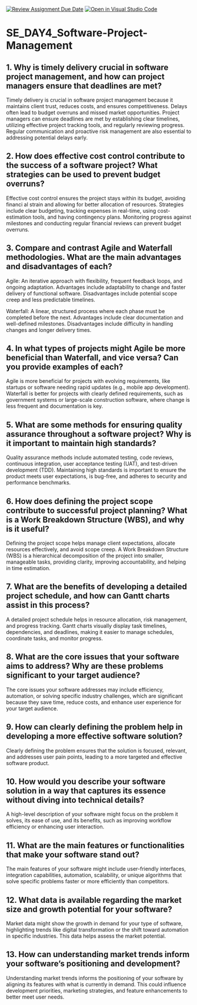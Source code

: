 [![Review Assignment Due Date](https://classroom.github.com/assets/deadline-readme-button-22041afd0340ce965d47ae6ef1cefeee28c7c493a6346c4f15d667ab976d596c.svg)](https://classroom.github.com/a/9pw6JKcu)
[![Open in Visual Studio Code](https://classroom.github.com/assets/open-in-vscode-2e0aaae1b6195c2367325f4f02e2d04e9abb55f0b24a779b69b11b9e10269abc.svg)](https://classroom.github.com/online_ide?assignment_repo_id=16223134&assignment_repo_type=AssignmentRepo)
# SE_DAY4_Software-Project-Management
## 1. Why is timely delivery crucial in software project management, and how can project managers ensure that deadlines are met?

Timely delivery is crucial in software project management because it maintains client trust, reduces costs, and ensures competitiveness. Delays often lead to budget overruns and missed market opportunities. Project managers can ensure deadlines are met by establishing clear timelines, utilizing effective project tracking tools, and regularly reviewing progress. Regular communication and proactive risk management are also essential to addressing potential delays early.
       
## 2. How does effective cost control contribute to the success of a software project? What strategies can be used to prevent budget overruns?

Effective cost control ensures the project stays within its budget, avoiding financi al strain and allowing for better allocation of resources. Strategies include clear budgeting, tracking expenses in real-time, using cost-estimation tools, and having contingency plans. Monitoring progress against milestones and conducting regular financial reviews can prevent budget overruns.

## 3. Compare and contrast Agile and Waterfall methodologies. What are the main advantages and disadvantages of each?

Agile: An iterative approach with flexibility, frequent feedback loops, and ongoing adaptation. Advantages include adaptability to change and faster delivery of functional software. Disadvantages include potential scope creep and less predictable timelines.

Waterfall: A linear, structured process where each phase must be completed before the next. Advantages include clear documentation and well-defined milestones. Disadvantages include difficulty in handling changes and longer delivery times.

## 4. In what types of projects might Agile be more beneficial than Waterfall, and vice versa? Can you provide examples of each?

Agile is more beneficial for projects with evolving requirements, like startups or software needing rapid updates (e.g., mobile app development). Waterfall is better for projects with clearly defined requirements, such as government systems or large-scale construction software, where change is less frequent and documentation is key.

## 5. What are some methods for ensuring quality assurance throughout a software project? Why is it important to maintain high standards?

Quality assurance methods include automated testing, code reviews, continuous integration, user acceptance testing (UAT), and test-driven development (TDD). Maintaining high standards is important to ensure the product meets user expectations, is bug-free, and adheres to security and performance benchmarks.

## 6. How does defining the project scope contribute to successful project planning? What is a Work Breakdown Structure (WBS), and why is it useful?

Defining the project scope helps manage client expectations, allocate resources effectively, and avoid scope creep. A Work Breakdown Structure (WBS) is a hierarchical decomposition of the project into smaller, manageable tasks, providing clarity, improving accountability, and helping in time estimation.

## 7. What are the benefits of developing a detailed project schedule, and how can Gantt charts assist in this process?

A detailed project schedule helps in resource allocation, risk management, and progress tracking. Gantt charts visually display task timelines, dependencies, and deadlines, making it easier to manage schedules, coordinate tasks, and monitor progress.

## 8. What are the core issues that your software aims to address? Why are these problems significant to your target audience?

The core issues your software addresses may include efficiency, automation, or solving specific industry challenges, which are significant because they save time, reduce costs, and enhance user experience for your target audience.

## 9. How can clearly defining the problem help in developing a more effective software solution?
Clearly defining the problem ensures that the solution is focused, relevant, and addresses user pain points, leading to a more targeted and effective software product.

## 10. How would you describe your software solution in a way that captures its essence without diving into technical details?

A high-level description of your software might focus on the problem it solves, its ease of use, and its benefits, such as improving workflow efficiency or enhancing user interaction.

## 11. What are the main features or functionalities that make your software stand out?

The main features of your software might include user-friendly interfaces, integration capabilities, automation, scalability, or unique algorithms that solve specific problems faster or more efficiently than competitors.

## 12. What data is available regarding the market size and growth potential for your software?

Market data might show the growth in demand for your type of software, highlighting trends like digital transformation or the shift toward automation in specific industries. This data helps assess the market potential.

## 13. How can understanding market trends inform your software’s positioning and development?

Understanding market trends informs the positioning of your software by aligning its features with what is currently in demand. This could influence development priorities, marketing strategies, and feature enhancements to better meet user needs.




